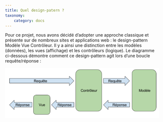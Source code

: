 ```yaml
---
title: Quel design-patern ?
taxonomy:
    category: docs
---
```


Pour ce projet, nous avons décidé d’adopter une approche classique et présente sur de nombreux sites et applications web : le design-pattern Modèle Vue Contrôleur.
Il y a ainsi une distinction entre les modèles (données), les vues (affichage) et les contrôleurs (logique). 
Le diagramme ci-dessous démontre comment ce design-pattern agit lors d’une boucle requête/réponse :

![](diagram-01.png)